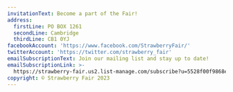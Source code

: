 ```yaml
---
invitationText: Become a part of the Fair!
address:
  firstLine: PO BOX 1261
  secondLine: Cambridge
  thirdLine: CB1 0YJ
facebookAccount: 'https://www.facebook.com/StrawberryFair/'
twitterAccount: 'https://twitter.com/strawberry_fair'
emailSubscriptionText: Join our mailing list and stay up to date!
emailSubscriptionLink: >-
  https://strawberry-fair.us2.list-manage.com/subscribe?u=5528f00f9868e21135103186b&id=972fa2f207
copyright: © Strawberry Fair 2023
---
```


